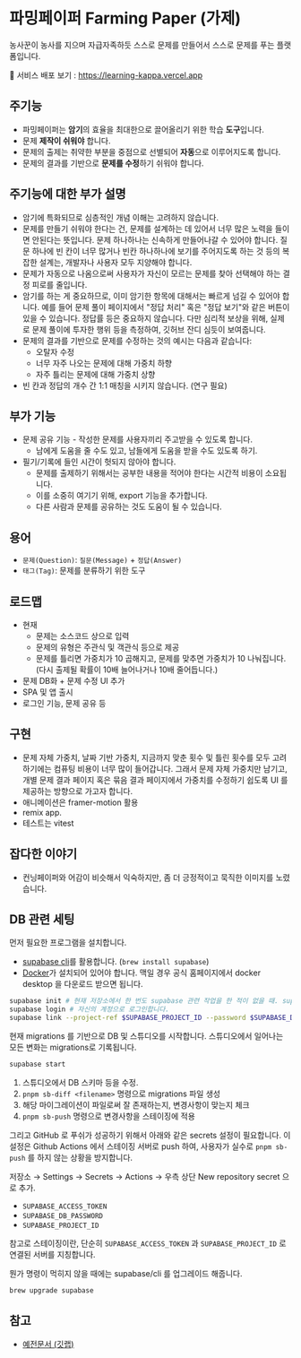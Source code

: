 # 파밍페이퍼 Farming Paper (가제)

농사꾼이 농사를 지으며 자급자족하듯 스스로 문제를 만들어서 스스로 문제를 푸는 플랫폼입니다.

🚀 서비스 배포 보기 : <https://learning-kappa.vercel.app>

## 주기능

- 파밍페이퍼는 **암기**의 효율을 최대한으로 끌어올리기 위한 학습 **도구**입니다.
- 문제 **제작이 쉬워야** 합니다.
- 문제의 출제는 취약한 부분을 중점으로 선별되어 **자동**으로 이루어지도록 합니다.
- 문제의 결과를 기반으로 **문제를 수정**하기 쉬워야 합니다.

## 주기능에 대한 부가 설명

- 암기에 특화되므로 심층적인 개념 이해는 고려하지 않습니다.
- 문제를 만들기 쉬워야 한다는 건, 문제를 설계하는 데 있어서 너무 많은 노력을 들이면 안된다는 뜻입니다. 문제 하나하나는 신속하게 만들어나갈 수 있어야 합니다. 질문 하나에 빈 칸이 너무 많거나 빈칸 하나하나에 보기를 주어지도록 하는 것 등의 복잡한 설계는, 개발자나 사용자 모두 지양해야 합니다.
- 문제가 자동으로 나옴으로써 사용자가 자신이 모르는 문제를 찾아 선택해야 하는 결정 피로를 줄입니다.
- 암기를 하는 게 중요하므로, 이미 암기한 항목에 대해서는 빠르게 넘길 수 있어야 합니다. 예를 들어 문제 풀이 페이지에서 "정답 처리" 혹은 "정답 보기"와 같은 버튼이 있을 수 있습니다. 정답률 등은 중요하지 않습니다. 다만 심리적 보상을 위해, 실제로 문제 풀이에 투자한 행위 등을 측정하여, 깃허브 잔디 심듯이 보여줍니다.
- 문제의 결과를 기반으로 문제를 수정하는 것의 예시는 다음과 같습니다:
  - 오탈자 수정
  - 너무 자주 나오는 문제에 대해 가중치 하향
  - 자주 틀리는 문제에 대해 가중치 상향
- 빈 칸과 정답의 개수 간 1:1 매칭을 시키지 않습니다. (연구 필요)

## 부가 기능

- 문제 공유 기능 - 작성한 문제를 사용자끼리 주고받을 수 있도록 합니다.
  - 남에게 도움을 줄 수도 있고, 남들에게 도움을 받을 수도 있도록 하기.
- 필기/기록에 들인 시간이 헛되지 않아야 합니다.
  - 문제를 출제하기 위해서는 공부한 내용을 적어야 한다는 시간적 비용이 소요됩니다.
  - 이를 소중히 여기기 위해, export 기능을 추가합니다.
  - 다른 사람과 문제를 공유하는 것도 도움이 될 수 있습니다.

## 용어

- `문제(Question)`: `질문(Message)` + `정답(Answer)`
- `태그(Tag)`: 문제를 분류하기 위한 도구

## 로드맵

- 현재
  - 문제는 소스코드 상으로 입력
  - 문제의 유형은 주관식 및 객관식 등으로 제공
  - 문제를 틀리면 가중치가 10 곱해지고, 문제를 맞추면 가중치가 10 나눠집니다. (다시 출제될 확률이 10배 늘어나거나 10배 줄어듭니다.)
- 문제 DB화 + 문제 수정 UI 추가
- SPA 및 앱 출시
- 로그인 기능, 문제 공유 등

## 구현

- 문제 자체 가중치, 날짜 기반 가중치, 지금까지 맞춘 횟수 및 틀린 횟수를 모두 고려하기에는 컴퓨팅 비용이 너무 많이 들어갑니다. 그래서 문제 자체 가중치만 남기고, 개별 문제 결과 페이지 혹은 묶음 결과 페이지에서 가중치를 수정하기 쉽도록 UI 를 제공하는 방향으로 가고자 합니다.
- 애니메이션은 framer-motion 활용
- remix app.
- 테스트는 vitest

## 잡다한 이야기

- 컨닝페이퍼와 어감이 비슷해서 익숙하지만, 좀 더 긍정적이고 묵직한 이미지를 노렸습니다.

## DB 관련 세팅

먼저 필요한 프로그램을 설치합니다.

- [supabase cli](https://supabase.com/docs/guides/cli)를 활용합니다. (`brew install supabase`)
- [Docker](https://www.docker.com/)가 설치되어 있어야 합니다. 맥일 경우 공식 홈페이지에서 docker desktop 을 다운로드 받으면 됩니다.

```bash
supabase init # 현재 저장소에서 한 번도 supabase 관련 작업을 한 적이 없을 때. supabse 폴더 생성됨.
supabase login # 자신의 계정으로 로그인합니다.
supabase link --project-ref $SUPABASE_PROJECT_ID --password $SUPABASE_DB_PASSWORD # .env 파일에서 불러옵니다.
```

현재 migrations 를 기반으로 DB 및 스튜디오를 시작합니다. 스튜디오에서 일어나는 모든 변화는 migrations로 기록됩니다.

```bash
supabase start
```

1. 스튜디오에서 DB 스키마 등을 수정.
2. `pnpm sb-diff <filename>` 명령으로 migrations 파일 생성
3. 해당 마이그레이션이 파일로써 잘 존재하는지, 변경사항이 맞는지 체크
4. `pnpm sb-push` 명령으로 변경사항을 스테이징에 적용

그리고 GitHub 로 푸쉬가 성공하기 위해서 아래와 같은 secrets 설정이 필요합니다. 이 설정은 Github Actions 에서 스테이징 서버로 push 하여, 사용자가 실수로 `pnpm sb-push` 를 하지 않는 상황을 방지합니다.

저장소 → Settings → Secrets → Actions → 우측 상단 New repository secret 으로 추가.

- `SUPABASE_ACCESS_TOKEN`
- `SUPABASE_DB_PASSWORD`
- `SUPABASE_PROJECT_ID`

참고로 스테이징이란, 단순히 `SUPABASE_ACCESS_TOKEN` 과 `SUPABASE_PROJECT_ID` 로 연결된 서버를 지칭합니다.

뭔가 명령이 먹히지 않을 때에는 supabase/cli 를 업그레이드 해줍니다.

```sh
brew upgrade supabase
```

## 참고

- [예전문서 (깃랩)](https://gitlab.com/EzKorry/kestion/-/wikis/home)
